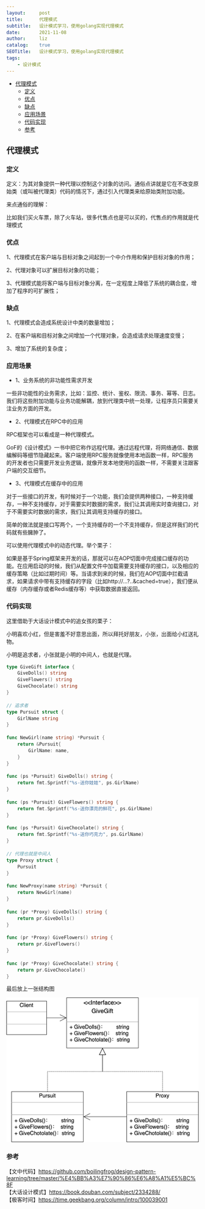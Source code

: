 ```yaml
---
layout:     post
title:      代理模式
subtitle:   设计模式学习，使用golang实现代理模式
date:       2021-11-08
author:     liz
catalog:    true
SEOTitle:   设计模式学习，使用golang实现代理模式
tags:
    - 设计模式
---
```


<!-- START doctoc generated TOC please keep comment here to allow auto update -->
<!-- DON'T EDIT THIS SECTION, INSTEAD RE-RUN doctoc TO UPDATE -->

- [代理模式](#%E4%BB%A3%E7%90%86%E6%A8%A1%E5%BC%8F)
  - [定义](#%E5%AE%9A%E4%B9%89)
  - [优点](#%E4%BC%98%E7%82%B9)
  - [缺点](#%E7%BC%BA%E7%82%B9)
  - [应用场景](#%E5%BA%94%E7%94%A8%E5%9C%BA%E6%99%AF)
  - [代码实现](#%E4%BB%A3%E7%A0%81%E5%AE%9E%E7%8E%B0)
  - [参考](#%E5%8F%82%E8%80%83)

<!-- END doctoc generated TOC please keep comment here to allow auto update -->

## 代理模式

### 定义

定义：为其对象提供一种代理以控制这个对象的访问。通俗点讲就是它在不改变原始类（或叫被代理类）代码的情况下，通过引入代理类来给原始类附加功能。   

来点通俗的理解：   

比如我们买火车票，除了火车站，很多代售点也是可以买的，代售点的作用就是代理模式   

### 优点

1、代理模式在客户端与目标对象之间起到一个中介作用和保护目标对象的作用；  

2、代理对象可以扩展目标对象的功能；  

3、代理模式能将客户端与目标对象分离，在一定程度上降低了系统的耦合度，增加了程序的可扩展性；  

### 缺点

1、代理模式会造成系统设计中类的数量增加；    

2、在客户端和目标对象之间增加一个代理对象，会造成请求处理速度变慢；  

3、增加了系统的复杂度；

### 应用场景

- 1、业务系统的非功能性需求开发  

一些非功能性的业务需求，比如：监控、统计、鉴权、限流、事务、幂等、日志。我们将这些附加功能与业务功能解耦，放到代理类中统一处理，让程序员只需要关注业务方面的开发。   

- 2、代理模式在RPC中的应用  

RPC框架也可以看成是一种代理模式。   

GoF的《设计模式》一书中把它称作远程代理。通过远程代理，将网络通信、数据编解码等细节隐藏起来。客户端使用RPC服务就像使用本地函数一样，RPC服务的开发者也只需要开发业务逻辑，就像开发本地使用的函数一样，不需要关注跟客户端的交互细节。  

- 3、代理模式在缓存中的应用  

对于一些接口的开发，有时候对于一个功能，我们会提供两种接口，一种支持缓存，一种不支持缓存，对于需要实时数据的需求，我们让其调用实时查询接口，对于不需要实时数据的需求，我们让其调用支持缓存的接口。  

简单的做法就是接口写两个，一个支持缓存的一个不支持缓存，但是这样我们的代码就有些臃肿了。  

可以使用代理模式中的动态代理。举个栗子：  

如果是基于Spring框架来开发的话，那就可以在AOP切面中完成接口缓存的功能。在应用启动的时候，我们从配置文件中加载需要支持缓存的接口，以及相应的缓存策略（比如过期时间）等。当请求到来的时候，我们在AOP切面中拦截请求，如果请求中带有支持缓存的字段（比如http://…?..&cached=true），我们便从缓存（内存缓存或者Redis缓存等）中获取数据直接返回。  

### 代码实现

这里借助于大话设计模式中的追女孩的栗子：   

小明喜欢小红，但是害羞不好意思出面，所以拜托好朋友，小张，出面给小红送礼物。   

小明是追求者，小张就是小明的中间人，也就是代理。    

```go
type GiveGift interface {
	GiveDolls() string
	GiveFlowers() string
	GiveChocolate() string
}

// 追求者
type Pursuit struct {
	GirlName string
}

func NewGirl(name string) *Pursuit {
	return &Pursuit{
		GirlName: name,
	}
}

func (ps *Pursuit) GiveDolls() string {
	return fmt.Sprintf("%s-送你娃娃", ps.GirlName)
}

func (ps *Pursuit) GiveFlowers() string {
	return fmt.Sprintf("%s-送你漂亮的鲜花", ps.GirlName)
}

func (ps *Pursuit) GiveChocolate() string {
	return fmt.Sprintf("%s-送你巧克力", ps.GirlName)
}

// 代理也就是中间人
type Proxy struct {
	Pursuit
}

func NewProxy(name string) *Pursuit {
	return NewGirl(name)
}

func (pr *Proxy) GiveDolls() string {
	return pr.GiveDolls()
}

func (pr *Proxy) GiveFlowers() string {
	return pr.GiveFlowers()
}

func (pr *Proxy) GiveChocolate() string {
	return pr.GiveChocolate()
}
```

最后放上一张结构图  

<img src="/img/pattern/pattern-proxy.png" alt="proxy" />

### 参考
 
【文中代码】https://github.com/boilingfrog/design-pattern-learning/tree/master/%E4%BB%A3%E7%90%86%E6%A8%A1%E5%BC%8F    
【大话设计模式】https://book.douban.com/subject/2334288/  
【极客时间】https://time.geekbang.org/column/intro/100039001    
